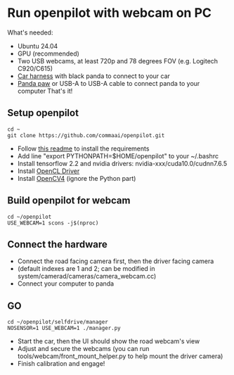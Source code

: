 # Run openpilot with webcam on PC

What's needed:
- Ubuntu 24.04
- GPU (recommended)
- Two USB webcams, at least 720p and 78 degrees FOV (e.g. Logitech C920/C615)
- [Car harness](https://comma.ai/shop/products/comma-car-harness) with black panda to connect to your car
- [Panda paw](https://comma.ai/shop/products/panda-paw) or USB-A to USB-A cable to connect panda to your computer
That's it!

## Setup openpilot
```
cd ~
git clone https://github.com/commaai/openpilot.git
```
- Follow [this readme](https://github.com/commaai/openpilot/tree/master/tools) to install the requirements
- Add line "export PYTHONPATH=$HOME/openpilot" to your ~/.bashrc
- Install tensorflow 2.2 and nvidia drivers: nvidia-xxx/cuda10.0/cudnn7.6.5
- Install [OpenCL Driver](https://registrationcenter-download.intel.com/akdlm/irc_nas/vcp/15532/l_opencl_p_18.1.0.015.tgz)
- Install [OpenCV4](https://www.pyimagesearch.com/2018/08/15/how-to-install-opencv-4-on-ubuntu/) (ignore the Python part)

## Build openpilot for webcam
```
cd ~/openpilot
USE_WEBCAM=1 scons -j$(nproc)
```

## Connect the hardware
- Connect the road facing camera first, then the driver facing camera
- (default indexes are 1 and 2; can be modified in system/camerad/cameras/camera_webcam.cc)
- Connect your computer to panda

## GO
```
cd ~/openpilot/selfdrive/manager
NOSENSOR=1 USE_WEBCAM=1 ./manager.py
```
- Start the car, then the UI should show the road webcam's view
- Adjust and secure the webcams (you can run tools/webcam/front_mount_helper.py to help mount the driver camera)
- Finish calibration and engage!
